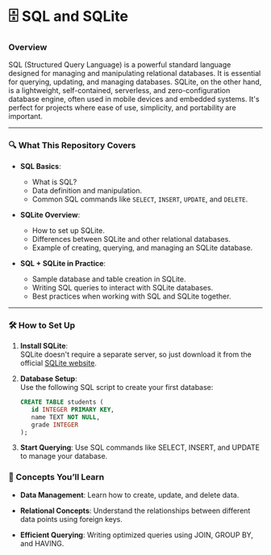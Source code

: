 # 🗄️ SQL and SQLite

### Overview
SQL (Structured Query Language) is a powerful standard language designed for managing and manipulating relational databases. It is essential for querying, updating, and managing databases. SQLite, on the other hand, is a lightweight, self-contained, serverless, and zero-configuration database engine, often used in mobile devices and embedded systems. It's perfect for projects where ease of use, simplicity, and portability are important.

---

### 🔍 What This Repository Covers

- **SQL Basics**:  
  - What is SQL?  
  - Data definition and manipulation.  
  - Common SQL commands like `SELECT`, `INSERT`, `UPDATE`, and `DELETE`.
  
- **SQLite Overview**:  
  - How to set up SQLite.  
  - Differences between SQLite and other relational databases.  
  - Example of creating, querying, and managing an SQLite database.

- **SQL + SQLite in Practice**:
  - Sample database and table creation in SQLite.
  - Writing SQL queries to interact with SQLite databases.
  - Best practices when working with SQL and SQLite together.

---

### 🛠️ How to Set Up

1. **Install SQLite**:  
   SQLite doesn't require a separate server, so just download it from the official [SQLite website](https://sqlite.org/download.html).
   
2. **Database Setup**:  
   Use the following SQL script to create your first database:
   ```sql
   CREATE TABLE students (
      id INTEGER PRIMARY KEY,
      name TEXT NOT NULL,
      grade INTEGER
   );
3. **Start Querying**:
Use SQL commands like SELECT, INSERT, and UPDATE to manage your database.


### 🧠 Concepts You’ll Learn

- **Data Management**:
  Learn how to create, update, and delete data.

- **Relational Concepts**:
  Understand the relationships between different data points using foreign keys.

- **Efficient Querying**:
  Writing optimized queries using JOIN, GROUP BY, and HAVING.

